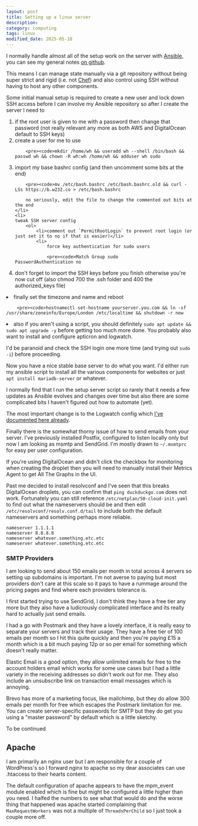 ```yaml
---
layout: post
title: Setting up a linux server
description:
category: computing
tags: linux
modified_date: 2025-05-18
---
```


I normally handle almost all of the setup work on the server with [Ansible](https://www.ansible.com/), you can see my general notes [on github](https://github.com/willpower232/howiuseansibletomanageservers).

This means I can manage state manually via a git repository without being super strict and rigid (i.e. not [Chef](https://www.chef.io/)) and also control using SSH without having to host any other components.

Some initial manual setup is required to create a new user and lock down SSH access before I can involve my Ansible repository so after I create the server I need to

<ol>
	<li>if the root user is given to me with a password then change that password (not really relevant any more as both AWS and DigitalOcean default to SSH keys)</li>
	<li>
		create a user for me to use

		<pre><code>mkdir /home/wh && useradd wh --shell /bin/bash && passwd wh && chown -R wh:wh /home/wh && adduser wh sudo
</code></pre>
	</li>
	<li>
		import my base bashrc config (and then uncomment some bits at the end)

		<pre><code>mv /etc/bash.bashrc /etc/bash.bashrc.old && curl -LSs https://b.w232.co > /etc/bash.bashrc
</code></pre>

		no seriously, edit the file to change the commented out bits at the end
	</li>
	<li>
	tweak SSH server config
		<ol>
			<li>comment out `PermitRootLogin` to prevent root login (or just set it to no if that is easier)</li>
			<li>
				force key authentication for sudo users

				<pre><code>Match Group sudo
	PasswordAuthentication no
</code></pre>
			</li>
			<li>don't forget to import the SSH keys before you finish otherwise you're now cut off (also chmod 700 the .ssh folder and 400 the authorized_keys file)</li>
		</ol>
	</li>
	<li>
		finally set the timezone and name and reboot

		<pre><code>hostnamectl set-hostname yourserver.you.com && ln -sf /usr/share/zoneinfo/Europe/London /etc/localtime && shutdown -r now
</code></pre>
	</li>
	<li>also if you aren't using a script, you should definitely `sudo apt update && sudo apt upgrade -y` before getting too much more done. You probably also want to install and configure apticron and logwatch.</li>
</ol>

I'd be paranoid and check the SSH login one more time (and trying out `sudo -i`) before proceeding.

Now you have a nice stable base server to do what you want. I'd either run my ansible script to install all the various components for websites or just `apt install mariadb-server` or whatever.

I normally find that I run the setup server script so rarely that it needs a few updates as Ansible evolves and changes over time but also there are some complicated bits I haven't figured out how to automate (yet).

The most important change is to the Logwatch config which [I've documented here already](/computing/customising-logwatch.html).

Finally there is the somewhat thorny issue of how to send emails from your server. I've previously installed Postfix, configured to listen locally only but now I am looking as msmtp and SendGrid. I'm mostly drawn to `~/.msmtprc` for easy per user configuration.

If you're using DigitalOcean and didn't click the checkbox for monitoring when creating the droplet then you will need to manually install their Metrics Agent to get All The Graphs in the UI.

Past me decided to install resolvconf and I've seen that this breaks DigitalOcean droplets, you can confirm that `ping duckduckgo.com` does not work. Fortunately you can still reference `/etc/netplan/50-cloud-init.yaml` to find out what the nameservers should be and then edit `/etc/resolvconf/resolv.conf.d/tail` to include both the default nameservers and something perhaps more reliable.

<pre><code>nameserver 1.1.1.1
nameserver 8.8.8.8
nameserver whatever.something.etc.etc
nameserver whatever.something.etc.etc
</code></pre>

### SMTP Providers

I am looking to send about 150 emails per month in total across 4 servers so setting up subdomains is important. I'm not averse to paying but most providers don't care at this scale so it pays to have a rummage around the pricing pages and find where each providers tolerance is.

I first started trying to use SendGrid, I don't think they have a free tier any more but they also have a ludicrously complicated interface and its really hard to actually just send emails.

I had a go with Postmark and they have a lovely interface, it is really easy to separate your servers and track their usage. They have a free tier of 100 emails per month so I hit this quite quickly and then you're paying £15 a month which is a bit much paying 12p or so per email for something which doesn't really matter.

Elastic Email is a good option, they allow unlimited emails for free to the account holders email which works for some use cases but I had a little variety in the receiving addresses so didn't work out for me. They also include an unsubscribe link on transaction email messages which is annoying.

Brevo has more of a marketing focus, like mailchimp, but they do allow 300 emails per month for free which escapes the Postmark limitation for me. You can create server-specific passwords for SMTP but they do get you using a "master password" by default which is a little sketchy.

To be continued

## Apache

I am primarily an nginx user but I am responsible for a couple of WordPress's so I forward nginx to apache so my dear associates can use .htaccess to their hearts content.

The default configuration of apache appears to have the mpm_event module enabled which is fine but might be configured a little higher than you need. I halfed the numbers to see what that would do and the worse thing that happened was apache started complaining that `MaxRequestWorkers` was not a multiple of `ThreadsPerChild` so I just took a couple more off.
